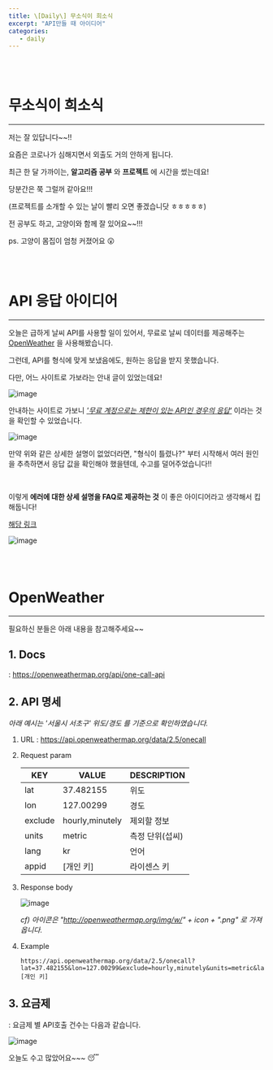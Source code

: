 ```yaml
---
title: \[Daily\] 무소식이 희소식
excerpt: "API만들 때 아이디어"
categories:
   - daily
---
```


<br><br>


# 무소식이 희소식

----------------------------------------------

저는 잘 있답니다~~!! 

요즘은 코로나가 심해지면서 외출도 거의 안하게 됩니다.

최근 한 달 가까이는, **알고리즘 공부** 와 **프로젝트** 에 시간을 썼는데요!

당분간은 쭉 그럴꺼 같아요!!!

(프로젝트를 소개할 수 있는 날이 빨리 오면 좋겠습니닷 ㅎㅎㅎㅎㅎ)

전 공부도 하고, 고양이와 함께 잘 있어요~~!!!

ps. 고양이 몸집이 엄청 커졌어요 😮



<br><br>


# API 응답 아이디어 

----------------------------------------------

오늘은 급하게 날씨 API를 사용할 일이 있어서, 무료로 날씨 데이터를 제공해주는 <a href='https://openweathermap.org/' target='_blank'>OpenWeather</a> 을 사용해봤습니다.

그런데, API를 형식에 맞게 보냈음에도, 원하는 응답을 받지 못했습니다. 

다만, 어느 사이트로 가보라는 안내 글이 있었는데요!



![image](https://user-images.githubusercontent.com/42775225/128026075-2300b82d-353b-490e-8ad5-0e3ab2b57122.png)

안내하는 사이트로 가보니 *<u>'무료 계정으로는 제한이 있는 API인 경우의 응답'</u>* 이라는 것을 확인할 수 있었습니다.

![image](https://user-images.githubusercontent.com/42775225/128025657-cd680ae5-dbed-43f4-a639-d931b56afd38.png)



만약 위와 같은 상세한 설명이 없었더라면, "형식이 틀렸나?" 부터 시작해서 여러 원인을 추측하면서 응답 값을 확인해야 했을텐데, 수고를 덜어주었습니다!!

<br />

이렇게 **에러에 대한 상세 설명을 FAQ로 제공하는 것** 이 좋은 아이디어라고 생각해서 킵 해둡니다!

<a href='http://openweathermap.org/faq#error401' target='_blank'>해당 링크</a>

![image](https://user-images.githubusercontent.com/42775225/128025892-15e70172-fd22-4281-ba6a-b2e4a9a33775.png)

 





<br /><br />

# OpenWeather

----------------------------------------------

필요하신 분들은 아래 내용을 참고해주세요~~



## 1. Docs

 : <a href='https://openweathermap.org/api/one-call-api'>https://openweathermap.org/api/one-call-api</a> 



## 2. API 명세

*아래 예시는 '서울시 서초구' 위도/경도 를 기준으로 확인하였습니다.*



1. URL : https://api.openweathermap.org/data/2.5/onecall

2. Request param

   | KEY     | VALUE           | DESCRIPTION     |
   | ------- | --------------- | --------------- |
   | lat     | 37.482155       | 위도            |
   | lon     | 127.00299       | 경도            |
   | exclude | hourly,minutely | 제외할 정보     |
   | units   | metric          | 측정 단위(섭씨) |
   | lang    | kr              | 언어            |
   | appid   | [개인 키]       | 라이센스 키     |

3. Response body   

   ![image](https://user-images.githubusercontent.com/42775225/128462029-b23bfa87-7429-4afa-8253-0c7df0013e2d.png)

   *cf) 아이콘은 "http://openweathermap.org/img/w/" + icon + ".png" 로 가져옵니다.*

4. Example

   ```
   https://api.openweathermap.org/data/2.5/onecall?lat=37.482155&lon=127.00299&exclude=hourly,minutely&units=metric&lang=kr&appid=[개인 키]
   ```

   





## 3. 요금제

: 요금제 별 API호출 건수는 다음과 같습니다.

![image](https://user-images.githubusercontent.com/42775225/128462049-4382c467-87c2-4fe8-8876-351c82a16edd.png)





오늘도 수고 많았어요~~~ 😴









<br /><br /><br />

